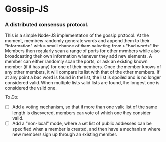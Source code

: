 # Gossip-JS

### A distributed consensus protocol.

This is a simple Node-JS implementation of the gossip protocol. At the moment, members randomly generate words and append them to their "information" with a small chance of them selecting from a "bad words" list. Members then regularly scan a range of ports for other members while also broadcasting their own information whenever they add new elements. A member can either randomly scan the ports, or ask an existing known member (if it has any) for one of their members. Once the member knows of any other members, it will compare its list with that of the other members. If at any point a bad word is found in the list, the list is spoiled and is no longer considered valid. When multiple lists valid lists are found, the longest one is considered the valid one.

_To Do_:

- [ ] Add a voting mechanism, so that if more than one valid list of the same length is discovered, members can vote of which one they consider valid.
- [ ] Add a "non-local" mode, where a set list of public addresses can be specified when a member is created, and then have a mechanism where new members sign up through an existing member.
